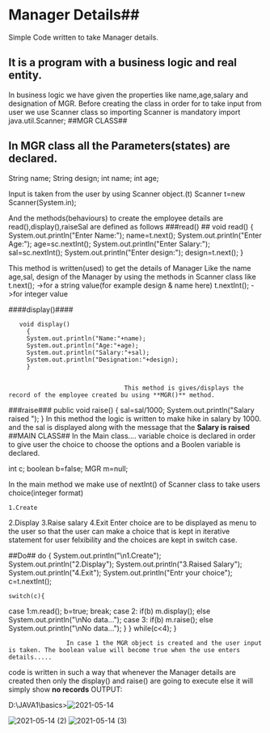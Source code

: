# Manager Details##
Simple Code written to take Manager details.


##   It is a program with a business logic and real entity.
In business logic we have given the properties like name,age,salary and designation of MGR.
Before creating the class in order for to take input from user we use Scanner class so importing Scanner is mandatory
        import java.util.Scanner;
##MGR CLASS##


## In MGR class all the Parameters(states) are declared.
String name;
           String design; 
          int name; 
           int age;
	   
	   
Input is taken from the user by using Scanner object.(t)
           Scanner t=new Scanner(System.in);



And the methods(behaviours) to create the employee details are 
read(),display(),raiseSal are defined as follows
###read() ##
   void read()
       {
        System.out.println("Enter Name:");
         name=t.next();
        System.out.println("Enter Age:");
								 age=sc.nextInt();
        System.out.println("Enter Salary:");
         sal=sc.nextInt();
									 System.out.println("Enter design:");
 design=t.next();
        }
	
	
This method is written(used) to get the details of Manager 
Like the name age,sal, design of the Manager by using the methods in Scanner class like 
            t.next();            ->for a string value(for example design & name here)
	   t.nextInt();         ->for integer value
					
					
					
						   
####display()####	  
	
	
       void display()
         {
         System.out.println("Name:"+name);
         System.out.println("Age:"+age);
         System.out.println("Salary:"+sal);
         System.out.println("Designation:"+design);
         }
									
									
									This method is gives/displays the record of the employee created bu using **MGR()** method.	 
	 
###raise###
      public void raise()
         {
         sal=sal/1000;
         System.out.println("Salary raised ");
         }
In this method the logic is written to make hike in salary by 1000. and the sal is displayed along with the message that the **Salary is raised**
##MAIN CLASS##
In the Main class.... variable choice is declared in order to give user the choice to choose the options
and a Boolen variable is declared.


  int c;
     boolean b=false;
    MGR m=null;
     
In the main method 
we make use of nextInt() of Scanner class to take users choice(integer format)
         
										
										
										
	1.Create
2.Display
3.Raise salary
4.Exit
Enter choice
are to be displayed as menu to the user so that the user can make a choice
that is kept in iterative statement for user felxibility and the choices are kept in switch case.


##Do##
    do
    {
    System.out.println("\n1.Create");
System.out.println("2.Display");
System.out.println("3.Raised Salary");
System.out.println("4.Exit");
System.out.println("Entr your choice");
c=t.nextInt();
 
    switch(c){
case 1:m.read();
        b=true;
        break;
case 2: if(b)
       m.display();
       else
       System.out.println("\nNo data...");
case 3: if(b)
      m.raise();
       else
       System.out.println("\nNo data...");
         }
}
while(c<4);
}
					
					
					
					
					
					In case 1 the MGR object is created and the user input is taken. The boolean value will become true when the use enters details.....
code is written in such a way that whenever the Manager details are created then only the display() and raise() are going to execute else it will simply show **no records**
OUTPUT:




D:\JAVA1\basics>![2021-05-14](https://user-images.githubusercontent.com/84019315/118269049-d6d43100-b4db-11eb-8271-5219724c62d6.png)


![2021-05-14 (2)](https://user-images.githubusercontent.com/84019315/118269578-8dd0ac80-b4dc-11eb-9a73-5ddcc111f779.png)
![2021-05-14 (3)](https://user-images.githubusercontent.com/84019315/118269683-ab057b00-b4dc-11eb-89aa-d65f88b68977.png)

